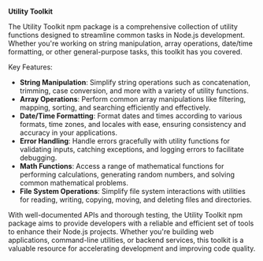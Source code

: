**Utility Toolkit**

The Utility Toolkit npm package is a comprehensive collection of utility functions designed to streamline common tasks in Node.js development. Whether you're working on string manipulation, array operations, date/time formatting, or other general-purpose tasks, this toolkit has you covered.

Key Features:
- **String Manipulation**: Simplify string operations such as concatenation, trimming, case conversion, and more with a variety of utility functions.
- **Array Operations**: Perform common array manipulations like filtering, mapping, sorting, and searching efficiently and effectively.
- **Date/Time Formatting**: Format dates and times according to various formats, time zones, and locales with ease, ensuring consistency and accuracy in your applications.
- **Error Handling**: Handle errors gracefully with utility functions for validating inputs, catching exceptions, and logging errors to facilitate debugging.
- **Math Functions**: Access a range of mathematical functions for performing calculations, generating random numbers, and solving common mathematical problems.
- **File System Operations**: Simplify file system interactions with utilities for reading, writing, copying, moving, and deleting files and directories.

With well-documented APIs and thorough testing, the Utility Toolkit npm package aims to provide developers with a reliable and efficient set of tools to enhance their Node.js projects. Whether you're building web applications, command-line utilities, or backend services, this toolkit is a valuable resource for accelerating development and improving code quality.